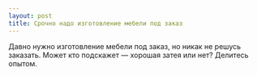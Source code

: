 ```yaml
---
layout: post 
title: Срочно надо изготовление мебели под заказ 
--- 
```

Давно нужно изготовление мебели под заказ, но никак не решусь заказать. Может кто подскажет — хорошая затея или нет? Делитесь опытом.